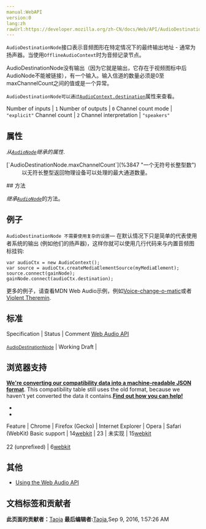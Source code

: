 ```yaml
---
manual:WebAPI
version:0
lang:zh
rawUrl:https://developer.mozilla.org/zh-CN/docs/Web/API/AudioDestinationNode
---
```






`AudioDestinationNode`接口表示音频图形在特定情况下的最终输出地址 - 通常为扬声器。当使用`OfflineAudioContext`时为音频记录节点。



AudioDestinationNode没有输出（因为它就是输出，它存在于视频图标中后AudioNode不能被链接），有一个输入。输入信道的数量必须是0至maxChannelCount之间的值或是一个异常。




`AudioDestinationNode可以通过`[`AudioContext.destination`](%3773 "An AudioDestinationNode.")属性来查看。

Number of inputs | `1` 
Number of outputs | `0` 
Channel count mode | `"explicit"` 
Channel count | `2` 
Channel interpretation | `"speakers"` 


## 属性<a name="属性"></a>


<em>从[`AudioNode`](%2549 "AudioNode 接口是一个处理音频的通用模块, 比如一个音频源 (e.g. 一个 HTML <audio> or <video> 元素), 一个音频地址或者一个中间处理模块 (e.g. 一个过滤器如 BiquadFilterNode, 或一个音量控制器如 GainNode).")继承的属性</em>.

<dl><dt>[`AudioDestinationNode.maxChannelCount`](%3847 "一个无符号长整型数")</dt><dd>以无符长整型返回物理设备可以处理的最大通道数量。</dd></dl>
## 方法<a name="方法"></a>


<em>继承</em><em>[`AudioNode`](%2549 "AudioNode 接口是一个处理音频的通用模块, 比如一个音频源 (e.g. 一个 HTML <audio> or <video> 元素), 一个音频地址或者一个中间处理模块 (e.g. 一个过滤器如 BiquadFilterNode, 或一个音量控制器如 GainNode).")</em>的方法。


## 例子<a name="例子"></a>


`AudioDestinationNode 不需要使用复杂的设置`— 在默认情况下只是简单的代表使用者系统的输出 (例如他们的扬声器)，这样你就可以使用几行代码来与内置音频图标挂钩:


```
var audioCtx = new AudioContext();
var source = audioCtx.createMediaElementSource(myMediaElement);
source.connect(gainNode);
gainNode.connect(audioCtx.destination);
```


更多的例子，请查看MDN Web Audio示例，例如[Voice-change-o-matic](%3848 "")或者[Violent Theremin](%3849 "").


## 标准<a name="标准"></a>
Specification | Status | Comment 
[Web Audio API<br></br><small>AudioDestinationNode</small>](%3850 "") | Working Draft |  


## 浏览器支持<a name="浏览器支持"></a>


**[We&#39;re converting our compatibility data into a machine-readable JSON format](%3344 "")**. This compatibility table still uses the old format, because we haven&#39;t yet converted the data it contains.**[Find out how you can help!](%3392 "")**


* 
* 
Feature | Chrome | Firefox (Gecko) | Internet Explorer | Opera | Safari (WebKit) 
Basic support | 14[webkit](%3568 "The name of this feature is prefixed with 'webkit' as this browser considers it experimental") | 23 | 未实现 | 15[webkit](%3568 "The name of this feature is prefixed with 'webkit' as this browser considers it experimental")<br></br>22 (unprefixed) | 6[webkit](%3568 "The name of this feature is prefixed with 'webkit' as this browser considers it experimental") 





## 其他<a name="其他"></a>

* [Using the Web Audio API](%3743 "")



## 文档标签和贡献者
**此页面的贡献者：**[Taoja](%3471 "")
**最后编辑者:**[Taoja](%3471 ""),<time>Sep 9, 2016, 1:57:26 AM</time>


